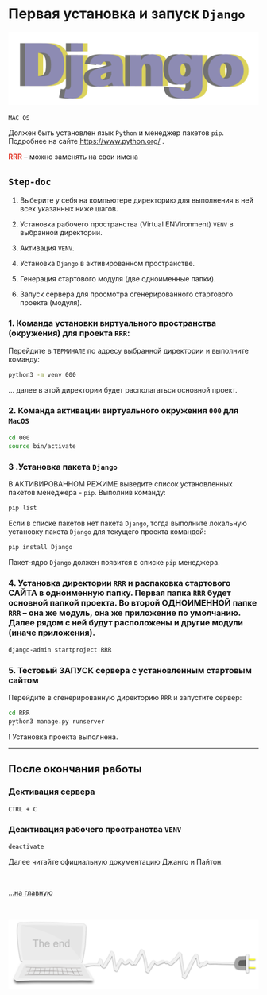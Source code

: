<div class="navi"><nav id="navi"><!-- js --></nav></div>

# Первая установка и запуск `Django`

<span id="page-name-img" class="img" onclick="imgResize(88)">![image-top](assets/svg/django.svg)</span>


    MAC OS

Должен быть установлен язык `Python` и менеджер пакетов `pip`. Подробнее на сайте https://www.python.org/ .

<span style="color: #e34234;">**RRR**</span> – можно заменять на свои имена

## **`Step-doc`**

1. Выберите у себя на компьютере директорию для выполнения в ней всех указанных ниже шагов.

2. Установка рабочего пространства (Virtual ENVironment) `VENV` в выбранной директории.
3. Активация `VENV`.
4. Установка `Django` в активированном пространстве.
5. Генерация стартового модуля (две одноименные папки).
6. Запуск сервера для просмотра сгенерированного стартового проекта (модуля).

### 1. Команда установки виртуального пространства (окружения) для проекта `RRR`:

Перейдите в `ТЕРМИНАЛЕ` по адресу выбранной директории и выполните команду:

```sh
python3 -m venv 000
```

… далее в этой директории будет располагаться основной проект.

### 2. Команда активации виртуального окружения `000` для `MacOS`

```sh
cd 000
source bin/activate
```

### 3 .Установка пакета `Django`

В АКТИВИРОВАННОМ РЕЖИМЕ выведите список установленных пакетов менеджера - `pip`. Выполнив команду:

```sh
pip list
```

Если в списке пакетов нет пакета `Django`, тогда выполните локальную установку пакета `Django` для текущего проекта командой:

```sh
pip install Django
```

Пакет-ядро `Django` должен появится в списке `pip` менеджера.

### 4. Установка директории `RRR` и распаковка стартового САЙТА в одноименную папку. Первая папка `RRR` будет основной папкой проекта. Во второй ОДНОИМЕННОЙ папке `RRR` – она же модуль, она же приложение по умолчанию. Далее рядом с ней будут расположены и другие модули (иначе приложения).

```sh
django-admin startproject RRR
```

### 5. Тестовый ЗАПУСК сервера с установленным стартовым сайтом

Перейдите в сгенерированную директорию `RRR` и запустите сервер:

```sh
cd RRR
python3 manage.py runserver
```

! Установка проекта выполнена.

---

## После окончания работы

### Дективация сервера

    CTRL + C

### Деактивация рабочего пространства `VENV`

```sh
deactivate
```

Далее читайте официальную документацию Джанго и Пайтон.



<br>

[…на главную](/)

<br>


<span id="comp-end-img" class="img" onclick="imgResize()">![img](assets/svg/comp-end.svg)</span>


<script src="assets/js/navi.js"></script>